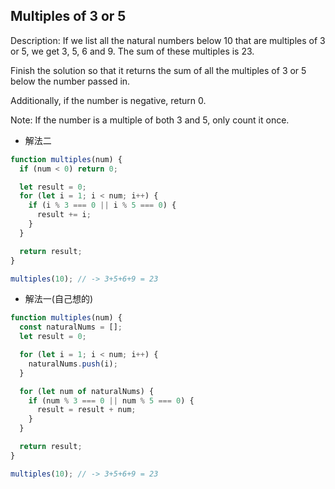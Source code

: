 ## Multiples of 3 or 5

Description:
If we list all the natural numbers below 10 that are multiples of 3 or 5, we get 3, 5, 6 and 9. The sum of these multiples is 23.

Finish the solution so that it returns the sum of all the multiples of 3 or 5 below the number passed in.

Additionally, if the number is negative, return 0.

Note: If the number is a multiple of both 3 and 5, only count it once.

- 解法二

```js
function multiples(num) {
  if (num < 0) return 0;

  let result = 0;
  for (let i = 1; i < num; i++) {
    if (i % 3 === 0 || i % 5 === 0) {
      result += i;
    }
  }

  return result;
}

multiples(10); // -> 3+5+6+9 = 23
```

- 解法一(自己想的)

```js
function multiples(num) {
  const naturalNums = [];
  let result = 0;

  for (let i = 1; i < num; i++) {
    naturalNums.push(i);
  }

  for (let num of naturalNums) {
    if (num % 3 === 0 || num % 5 === 0) {
      result = result + num;
    }
  }

  return result;
}

multiples(10); // -> 3+5+6+9 = 23
```
